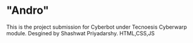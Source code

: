 # "Andro"
This is the project submission for Cyberbot under Tecnoesis Cyberwarp module.
Desgined by Shashwat Priyadarshy.
HTML,CSS,JS

